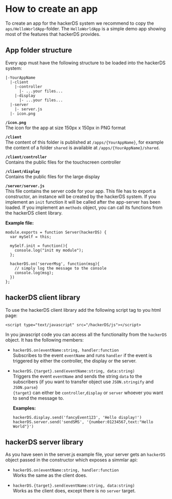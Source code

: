 How to create an app
====================

To create an app for the hackerDS system we recommend to copy the `aps/HelloWorldApp`-folder.
The `HelloWorldApp` is a simple demo app showing most of the features that hackerDS provides.

App folder structure
--------------------
Every app must have the following structure to be loaded into the hackerDS system:

    |-YourAppName
      |-client
        |-controller
          |- ...your files...
        |-display
          |- ...your files...
      |-server
        |- server.js
      |- icon.png

**`/icon.png`**  
The icon for the app at size 150px x 150px in PNG format

**`/client`**  
The content of this folder is published at `/apps/{YourAppName}`, for example the content of a folder `shared` is available at `/apps/{YourAppName}/shared`.

**`/client/controller`**  
Contains the public files for the touchscreen controller

**`/client/display`**  
Contains the public files for the large display

**`/server/server.js`**  
This file contains the server code for your app. This file has to export a constructor, an instance will be created by the hackerDS system.
If you implement an `init` function it will be called after the app-server has been loaded.
If you implement an `methods` object, you can call its functions from the hackerDS client library.

**Example file:**

    module.exports = function Server(hackerDS) {
      var mySelf = this;

      mySelf.init = function(){
        console.log("init my module");
      };

      hackerDS.on('serverMsg', function(msg){
        // simply log the message to the console
        console.log(msg);
      })
    };

hackerDS client library
-----------------------
To use the hackerDS client library add the following script tag to you html page:

    <script type="text/javascript" src="/hackerDS/js"></script>

In you javascript code you can access all the functionality from the `hackerDS` object.
It has the following members:

- `hackerDS.on(eventName:string, handler:function`  
  Subscribes to the event `eventName` and runs `handler` if the event is triggered by either the controller, the display or the server.

- `hackerDS.{target}.send(eventName:string, data:string)`  
  Triggers the event `eventName` and sends the string `data` to the subscribers (if you want to transfer object use `JSON.stringify` and `JSON.parse`)  
  `{target}` can either be `controller`,`display` or `server` whoever you want to send the message to.
  
  **Examples:**
  
      hackerDS.display.send('fancyEvent123', 'Hello display!')
      hackerDS.server.send('sendSMS', '{number:01234567,text:"Hello World"}')

hackerDS server library
-----------------------

As you have seen in the server.js example file, your server gets an `hackerDS` object passed in the constructor which exposes a simmlar api:

- `hackerDS.on(eventName:string, handler:function`  
  Works the same as the client does.
  
- `hackerDS.{target}.send(eventName:string, data:string)`  
  Works as the client does, except there is no `server` target.